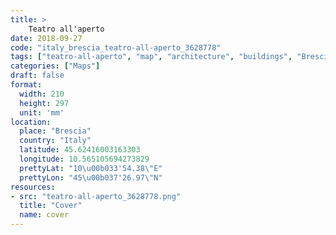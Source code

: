 ```yaml
---
title: > 
    Teatro all'aperto
date: 2018-09-27
code: "italy_brescia_teatro-all-aperto_3628778"
tags: ["teatro-all-aperto", "map", "architecture", "buildings", "Brescia", "Italy"]
categories: ["Maps"]
draft: false
format:
  width: 210
  height: 297
  unit: 'mm'
location:
  place: "Brescia"
  country: "Italy"
  latitude: 45.62416003163303
  longitude: 10.565105694273829
  prettyLat: "10\u00b033'54.38\"E"
  prettyLon: "45\u00b037'26.97\"N"
resources:
- src: "teatro-all-aperto_3628778.png"
  title: "Cover"
  name: cover
---
```

